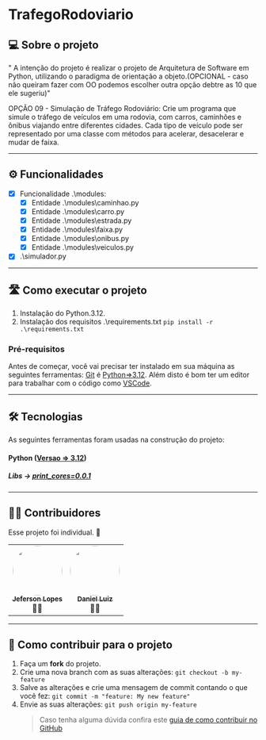 # TrafegoRodoviario

## 💻 Sobre o projeto

" A intenção do projeto é realizar o projeto de Arquitetura de Software em Python, utilizando o paradigma de orientação a objeto.(OPCIONAL - caso não queiram fazer com OO podemos escolher outra opção debtre as 10 que ele sugeriu)"

OPÇÃO 09 - Simulação de Tráfego Rodoviário: Crie um programa que simule o tráfego de veículos em uma rodovia, com carros, caminhões e ônibus viajando entre diferentes cidades. Cada tipo de veículo pode ser representado por uma classe com métodos para acelerar, desacelerar e mudar de faixa.

---

## ⚙️ Funcionalidades

- [x] Funcionalidade .\modules:
  - [x] Entidade .\modules\caminhao.py
  - [x] Entidade .\modules\carro.py
  - [x] Entidade .\modules\estrada.py
  - [x] Entidade .\modules\faixa.py
  - [x] Entidade .\modules\onibus.py
  - [x] Entidade .\modules\veiculos.py
- [x] .\simulador.py

---

## 🛣️ Como executar o projeto

1. Instalação do Python.3.12.
2. Instalação dos requisitos .\requirements.txt `pip install -r .\requirements.txt`

### Pré-requisitos

Antes de começar, você vai precisar ter instalado em sua máquina as seguintes ferramentas:
    [Git](https://git-scm.com) é [Python=>3.12](https://www.oracle.com/java/technologies/javase/jdk17-archive-downloads.html).
    Além disto é bom ter um editor para trabalhar com o código como [VSCode](https://code.visualstudio.com/).

---

## 🛠 Tecnologias

As seguintes ferramentas foram usadas na construção do projeto:

#### **Python** ([Versao => 3.12](https://www.python.org/downloads/release/python-3120/))
##### ***Libs*** -> [print_cores=0.0.1](https://github.com/jef-loppes-reis/print_cores)

---

## 👨‍💻 Contribuidores

Esse projeto foi individual. 👏

<table>
  <tr>
    <td align="center"><a href="https://github.com/jef-loppes-reis"><img style="border-radius: 50%;" src="https://avatars.githubusercontent.com/u/88293401?v=4" width="100px;"/><br /><sub><b>Jeferson Lopes</b></sub></a><br /><a>👨‍💻</a></td>
    <td align="center"><a href="https://github.com/Kennedy-Torres"><img style="border-radius: 50%;" src="https://avatars.githubusercontent.com/u/128331199?v=4" width="100px;"/><br /><sub><b>Daniel Luiz</b></sub></a><br /><a>👨‍💻</a></td>
  </tr>
</table>

---

## 💪 Como contribuir para o projeto

1. Faça um **fork** do projeto.
2. Crie uma nova branch com as suas alterações: `git checkout -b my-feature`
3. Salve as alterações e crie uma mensagem de commit contando o que você fez: `git commit -m "feature: My new feature"`
4. Envie as suas alterações: `git push origin my-feature`
   > Caso tenha alguma dúvida confira este [guia de como contribuir no GitHub](./CONTRIBUTING.md)
